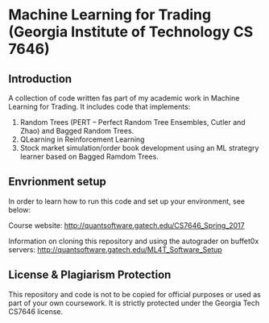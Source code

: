 # Machine Learning for Trading (Georgia Institute of Technology CS 7646)

## Introduction
A collection of code written fas part of my academic work in Machine Learning for Trading. It includes code that implements:

1. Random Trees (PERT – Perfect Random Tree Ensembles, Cutler and Zhao) and Bagged Random Trees.
2. QLearning in Reinforcement Learning 
3. Stock market simulation/order book development using an ML strategry learner based on Bagged Ramdom Trees.

## Envrionment setup
In order to learn how to run this code and set up your environment, see below:

Course website:
http://quantsoftware.gatech.edu/CS7646_Spring_2017

Information on cloning this repository and using the autograder on buffet0x servers:
http://quantsoftware.gatech.edu/ML4T_Software_Setup

## License & Plagiarism Protection
This repository and code is not to be copied for official purposes or used as part of your own coursework. It is strictly protected under the Georgia Tech CS7646 license.
